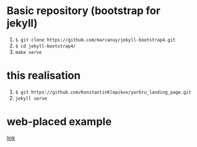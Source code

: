 # Basic repository (bootstrap for jekyll)

1. `$ git clone https://github.com/marcanuy/jekyll-bootstrap4.git`
2. `$ cd jekyll-bootstrap4/`
3. `make serve`

# this realisation
1. `$ git https://github.com/KonstantinKlepikov/yorbru_landing_page.git`
2. `jekyll serve`

# web-placed example
[link](https://yorb.ru/)
